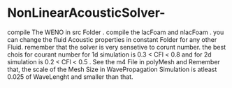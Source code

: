 # NonLinearAcousticSolver-
compile The WENO in src Folder .
compile the lacFoam and nlacFoam . 
you can change the fluid Acoustic properties in constant Folder for any other Fluid.
remember that the solver is very sensetive to corunt number. the best chois for courant number for 1d simulation is 0.3 < CFl < 0.8 and for 2d simulation is 0.2 < CFl < 0.5 . 
See the m4 File in polyMesh and Remember that, the scale of the Mesh Size in WavePropagation Simulation is atleast 0.025 of WaveLenght and smaller than that. 
